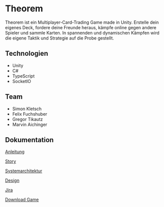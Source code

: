 
# Theorem
Theorem ist ein Multiplayer-Card-Trading Game made in Unity.
Erstelle dein eigenes Deck, fordere deine Freunde heraus, kämpfe online gegen andere Spieler und sammle Karten.
In spannenden und dynamischen Kämpfen wird die eigene Taktik und Strategie auf die Probe gestellt.

## Technologien
- Unity
- C#
- TypeScript
- SocketIO

## Team
- Simon Kletsch
- Felix Fuchshuber
- Gregor Tikautz
- Marvin Aichinger

## Dokumentation

[Anleitung](https://docs.google.com/document/d/1BvYsRw7yeeR1s9ptrHhsUwngRzkokp4l1i2rNS2kxFQ/edit#heading=h.smbgexma9djr)

[Story](https://docs.google.com/document/d/16YKuekXXZELbwOJ96YNQeD6UEQXKldQXbGw0qDydKeY/edit)

[Systemarchitektur](./Systemarchitektur.svg)

[Design](https://www.figma.com/file/gxirKpXJDLJkDa6ToHvPt6/Theorem?node-id=0%3A1)

[Jira](https://theoremrpg.atlassian.net/jira/software/projects/THEOR/boards/1)

[Download Game](https://github.com/MarvinAichinger/TheoremSocketIO)



